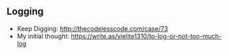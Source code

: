 ## Logging
- Keep Digging: http://thecodelesscode.com/case/73
- My initial thought: https://write.as/vielite1310/to-log-or-not-too-much-log


